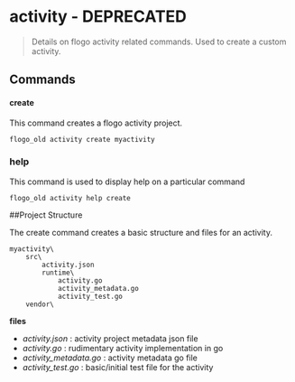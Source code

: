 # activity - DEPRECATED
> Details on flogo activity related commands.  Used to create a custom activity.

## Commands
#### create
This command creates a flogo activity project.
	
	flogo_old activity create myactivity
	 	 

### help
This command is used to display help on a particular command
	
	flogo_old activity help create

##Project Structure

The create command creates a basic structure and files for an activity.


	myactivity\
		src\
			activity.json
			runtime\
				activity.go
				activity_metadata.go
				activity_test.go
		vendor\

**files**

- *activity.json* : activity project metadata json file
- *activity.go*   : rudimentary activity implementation in go
- *activity_metadata.go* : activity metadata go file
- *activity_test.go* : basic/initial test file for the activity

		